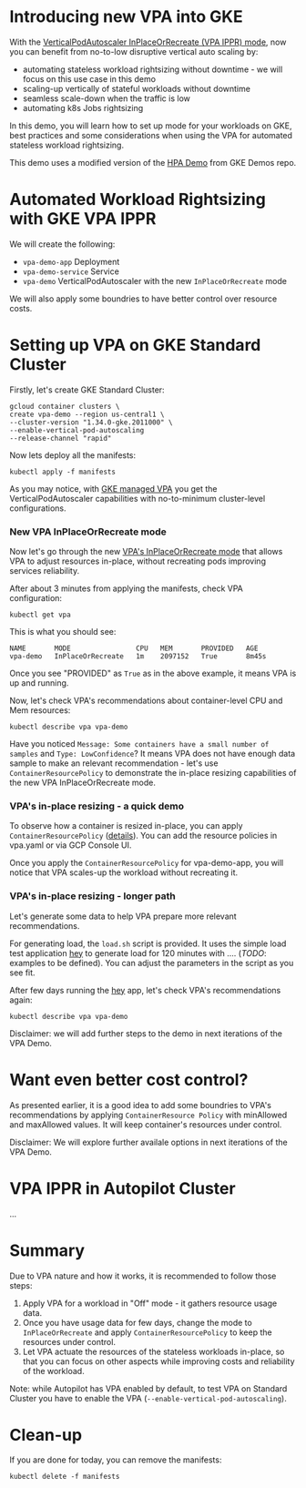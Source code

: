# Introducing new VPA into GKE
With the [VerticalPodAutoscaler InPlaceOrRecreate (VPA IPPR) mode](https://cloud.google.com/kubernetes-engine/docs/concepts/verticalpodautoscaler), now you can benefit from no-to-low disruptive vertical auto scaling by:

* automating stateless workload rightsizing without downtime - we will focus on this use case in this demo
* scaling-up vertically of stateful workloads without downtime
* seamless scale-down when the traffic is low
* automating k8s Jobs rightsizing

In this demo, you will learn how to set up mode for your workloads on GKE, best practices and some considerations when using the VPA for automated stateless workload rightsizing.

This demo uses a modified version of the [HPA Demo](https://github.com/gke-demos/hpa-demo) from GKE Demos repo.

# Automated Workload Rightsizing with GKE VPA IPPR
We will create the following:

* `vpa-demo-app` Deployment
* `vpa-demo-service` Service
* `vpa-demo` VerticalPodAutoscaler with the new `InPlaceOrRecreate` mode

We will also apply some boundries to have better control over resource costs.

# Setting up VPA on GKE Standard Cluster

Firstly, let's create GKE Standard Cluster:
```
gcloud container clusters \
create vpa-demo --region us-central1 \
--cluster-version "1.34.0-gke.2011000" \
--enable-vertical-pod-autoscaling
--release-channel "rapid"
```

Now lets deploy all the manifests:
```
kubectl apply -f manifests
```

As you may notice, with [GKE managed VPA](https://cloud.google.com/kubernetes-engine/docs/concepts/verticalpodautoscaler) you get the VerticalPodAutoscaler capabilities with no-to-minimum cluster-level configurations.

### New VPA InPlaceOrRecreate mode
Now let's go through the new [VPA's InPlaceOrRecreate mode](https://github.com/kubernetes/autoscaler/tree/master/vertical-pod-autoscaler/enhancements/4016-in-place-updates-support) that allows VPA to adjust resources in-place, without recreating pods improving services reliability.

After about 3 minutes from applying the manifests, check VPA configuration:
```
kubectl get vpa
```

This is what you should see:
```
NAME       MODE                CPU   MEM       PROVIDED   AGE
vpa-demo   InPlaceOrRecreate   1m    2097152   True       8m45s
```
Once you see "PROVIDED" as `True` as in the above example, it means VPA is up and running.

Now, let's check VPA's recommendations about container-level CPU and Mem resources:
```
kubectl describe vpa vpa-demo
```

Have you noticed `Message: Some containers have a small number of samples` and `Type: LowConfidence`? It means VPA does not have enough data sample to make an relevant recommendation - let's use `ContainerResourcePolicy` to demonstrate the in-place resizing capabilities of the new VPA InPlaceOrRecreate mode.

### VPA's in-place resizing - a quick demo

To observe how a container is resized in-place, you can apply `ContainerResourcePolicy` ([details](https://cloud.google.com/kubernetes-engine/docs/concepts/verticalpodautoscaler#containerresourcepolicy_v1_autoscalingk8sio)). You can add the resource policies in vpa.yaml or via GCP Console UI.

Once you apply the `ContainerResourcePolicy` for vpa-demo-app, you will notice that VPA scales-up the workload without recreating it.

### VPA's in-place resizing - longer path

Let's generate some data to help VPA prepare more relevant recommendations. 

For generating load, the `load.sh` script is provided. It uses the simple load test application [hey](https://github.com/rakyll/hey) to generate load for 120 minutes with .... (*TODO*: examples to be defined).  You can adjust the parameters in the script as you see fit.

After few days running the [hey](https://github.com/rakyll/hey) app, let's check VPA's recommendations again:
```
kubectl describe vpa vpa-demo
```

Disclaimer: we will add further steps to the demo in next iterations of the VPA Demo.

# Want even better cost control?

As presented earlier, it is a good idea to add some boundries to VPA's recommendations by applying `ContainerResource Policy` with minAllowed and maxAllowed values. It will keep container's resources under control.

Disclaimer: We will explore further availale options in next iterations of the VPA Demo.

# VPA IPPR in Autopilot Cluster

...


# Summary

Due to VPA nature and how it works, it is recommended to follow those steps:
1. Apply VPA for a workload in "Off" mode - it gathers resource usage data.
2. Once you have usage data for few days, change the mode to `InPlaceOrRecreate` and apply `ContainerResourcePolicy` to keep the resources under control.
3. Let VPA actuate the resources of the stateless workloads in-place, so that you can focus on other aspects while improving costs and reliability of the workload.

Note: while Autopilot has VPA enabled by default, to test VPA on Standard Cluster you have to enable the VPA (`--enable-vertical-pod-autoscaling`).

# Clean-up

If you are done for today, you can remove the manifests:
```
kubectl delete -f manifests
```
